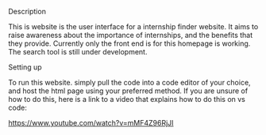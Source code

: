 Description

This is website is the user interface for a internship finder website. It aims to raise awareness about the importance of internships, and the benefits that they provide. Currently only the front end is for this homepage is working. The search tool is still under development.

Setting up

To run this website. simply pull the code into a code editor of your choice, and host the html page using your preferred method. If you are unsure of how to do this, here is a link to a video that explains how to do this on vs code:

https://www.youtube.com/watch?v=mMF4Z96RjJI
